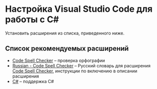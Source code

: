 # Настройка Visual Studio Code для работы с C#

Установить расширения из списка, приведенного ниже.

## Список рекомендуемых расширений

- [Code Spell Checker](https://marketplace.visualstudio.com/items?itemName=streetsidesoftware.code-spell-checker) – проверка орфографии
- [Russian - Code Spell Checker](https://marketplace.visualstudio.com/items?itemName=streetsidesoftware.code-spell-checker-russian) – Русский словарь для расширения  [Code Spell Checker](https://marketplace.visualstudio.com/items?itemName=streetsidesoftware.code-spell-checker), инструкции по включению в описании расширения
- [C#](https://marketplace.visualstudio.com/items?itemName=ms-dotnettools.csharp) – поддержка C#
